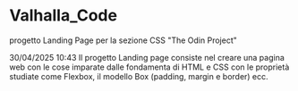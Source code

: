 # Valhalla_Code
progetto Landing Page per la sezione CSS "The Odin Project"

30/04/2025 10:43
Il progetto Landing page consiste nel creare una pagina web con le cose imparate dalle fondamenta di HTML e CSS con le proprietà studiate come Flexbox, 
il modello Box (padding, margin e border) ecc.